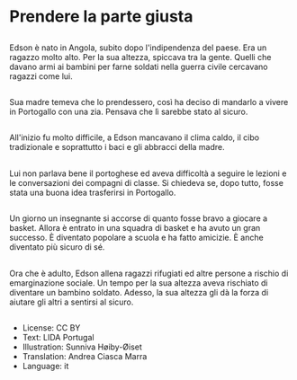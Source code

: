 # Prendere la parte giusta

##
Edson è nato in Angola, subito dopo l'indipendenza del paese. Era un ragazzo molto alto. Per la sua altezza, spiccava tra la gente. Quelli che davano armi ai bambini per farne soldati nella guerra civile cercavano ragazzi come lui.

##
Sua madre temeva che lo prendessero, così ha deciso di mandarlo a vivere in Portogallo con una zia. Pensava che lì sarebbe stato al sicuro.

##
All'inizio fu molto difficile, a Edson mancavano il clima caldo, il cibo tradizionale e soprattutto i baci e gli abbracci della madre.

##
Lui non parlava bene il portoghese ed aveva difficoltà a seguire le lezioni e le conversazioni dei compagni di classe. Si chiedeva se, dopo tutto, fosse stata una buona idea trasferirsi in Portogallo.

##
Un giorno un insegnante si accorse di quanto fosse bravo a giocare a basket. Allora è entrato in una squadra di basket e ha avuto un gran successo. È diventato popolare a scuola e ha fatto amicizie. È anche diventato più sicuro di sé.

##
Ora che è adulto, Edson allena ragazzi rifugiati ed altre persone a rischio di emarginazione sociale. Un tempo per la sua altezza aveva rischiato di diventare un bambino soldato. Adesso, la sua altezza gli dà la forza di aiutare gli altri a sentirsi al sicuro.

##
* License: CC BY
* Text: LIDA Portugal
* Illustration: Sunniva Høiby-Øiset
* Translation: Andrea Ciasca Marra
* Language: it
